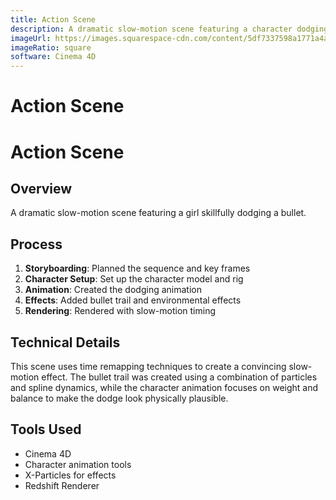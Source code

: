 ```yaml
---
title: Action Scene
description: A dramatic slow-motion scene featuring a character dodging a bullet, created in Cinema 4D.
imageUrl: https://images.squarespace-cdn.com/content/5df7337598a1771a4a73ef26/5fb32f43-fb18-4d4b-b882-3f0309a8cf87/Project+View.jpg?content-type=image%2Fjpeg
imageRatio: square
software: Cinema 4D
---
```


# Action Scene

# Action Scene

## Overview
A dramatic slow-motion scene featuring a girl skillfully dodging a bullet.

## Process
1. **Storyboarding**: Planned the sequence and key frames
2. **Character Setup**: Set up the character model and rig
3. **Animation**: Created the dodging animation
4. **Effects**: Added bullet trail and environmental effects
5. **Rendering**: Rendered with slow-motion timing

## Technical Details
This scene uses time remapping techniques to create a convincing slow-motion effect. The bullet trail was created using a combination of particles and spline dynamics, while the character animation focuses on weight and balance to make the dodge look physically plausible.

## Tools Used
- Cinema 4D
- Character animation tools
- X-Particles for effects
- Redshift Renderer
